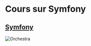 # Cours sur Symfony
## [Symfony](https://symfony.com/)

![Orchestra](https://media.giphy.com/media/S5QverBEuePVBMwmeP/giphy.gif)